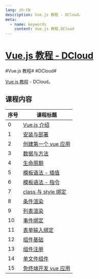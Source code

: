 ```yaml
---
lang: zh-CN
description: Vue.js 教程 - DCloud。
meta:
  - name: keywords
    content: Vue.js 教程,DCloud
---
```


# [Vue.js 教程 - DCloud](https://ke.qq.com/course/343370)

\#Vue.js 教程#
\#DCloud#

[Vue.js 教程](https://learning.dcloud.io/#/) - DCloud。

## 课程内容

<table class="course-table">
<thead>
  <tr><th>序号</th><th>课程标题</th></tr>
</thead>
<tbody>
  <tr><td>0<vp-icon name="checkbox-selected" /></td><td><a href="./introduction">Vue.js 介绍</a></td></tr>
  <tr><td>1<vp-icon name="checkbox-selected" /></td><td><a href="./install-deploy">安装与部署</a></td></tr>
  <tr><td>2<vp-icon name="checkbox-selected" /></td><td><a href="./vue-application">创建第一个 vue 应用</a></td></tr>
  <tr><td>3<vp-icon name="checkbox-selected" /></td><td><a href="./data-method">数据与方法</a></td></tr>
  <tr><td>4<vp-icon name="checkbox-selected" /></td><td><a href="./lifecycle">生命周期</a></td></tr>
  <tr><td>5<vp-icon name="checkbox-selected" /></td><td><a href="./interpolation">模板语法 - 插值</a></td></tr>
  <tr><td>6<vp-icon name="checkbox-selected" /></td><td><a href="./directive">模板语法 - 指令</a></td></tr>
  <tr><td>7<vp-icon name="checkbox-selected" /></td><td><a href="./class-style">class 与 style 绑定</a></td></tr>
  <tr><td>8<vp-icon name="checkbox-selected" /></td><td><a href="./condition">条件渲染</a></td></tr>
  <tr><td>9<vp-icon name="checkbox-selected" /></td><td><a href="./list">列表渲染</a></td></tr>
  <tr><td>10<vp-icon name="checkbox-selected" /></td><td><a href="./event">事件绑定</a></td></tr>
  <tr><td>11<vp-icon name="checkbox-selected" /></td><td><a href="./form">表单输入绑定</a></td></tr>
  <tr><td>12<vp-icon name="checkbox-selected" /></td><td><a href="./component">组件基础</a></td></tr>
  <tr><td>13<vp-icon name="checkbox-selected" /></td><td><a href="./registration">组件注册</a></td></tr>
  <tr><td>14<vp-icon name="checkbox-selected" /></td><td><a href="./sfc">单文件组件</a></td></tr>
  <tr><td>15</td><td><a href="./">免终端开发 vue 应用</a></td></tr>
</tbody>
</table>
